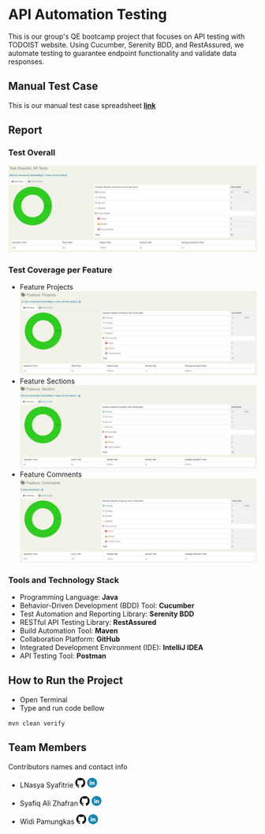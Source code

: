 # API Automation Testing


This is our group's QE bootcamp project that focuses on API testing with TODOIST website. Using Cucumber, Serenity BDD, and RestAssured, we automate testing to guarantee endpoint functionality and validate data responses.

## Manual Test Case

This is our manual test case spreadsheet [**link**](https://docs.google.com/spreadsheets/d/1ZIuXHxfgmynsKwnt4rx8w-B3bRqIqNazWsW_k3wBNsI/edit?usp=sharing)

## Report

### Test Overall

![Result test overall](/docs/ResultAll.jpg)

### Test Coverage per Feature

* Feature Projects
![Result test overall](/docs/ResultProjects.jpg)
* Feature Sections
![Result test overall](/docs/ResultSection.jpg)
* Feature Comments
![Result test overall](/docs/ResultComments.jpg)

### Tools and Technology Stack

* Programming Language: **Java**
* Behavior-Driven Development (BDD) Tool: **Cucumber**
* Test Automation and Reporting Library: **Serenity BDD**
* RESTful API Testing Library: **RestAssured**
* Build Automation Tool: **Maven**
* Collaboration Platform: **GitHub**
* Integrated Development Environment (IDE): **IntelliJ IDEA**
* API Testing Tool: **Postman**

## How to Run the Project

* Open Terminal
* Type and run code bellow
```
mvn clean verify 
```

## Team Members

Contributors names and contact info

* LNasya Syafitrie [<img alt="alt_text" width="20px" src="/docs/github_logo.png" />](https://github.com/LNasyaS)  [<img alt="alt_text" width="20px" src="/docs/linkedin_logo.png"/>](https://www.linkedin.com/in/lnasyaftre/)


* Syafiq Ali Zhafran [<img alt="alt_text" width="20px" src="/docs/github_logo.png" />](https://github.com/SyafiqAliZ)  [<img alt="alt_text" width="20px" src="/docs/linkedin_logo.png"/>](https://www.linkedin.com/in/syafiq-ali-zhafran/)


* Widi Pamungkas [<img alt="alt_text" width="20px" src="/docs/github_logo.png" />](https://github.com/widipamungkas)  [<img alt="alt_text" width="20px" src="/docs/linkedin_logo.png"/>](https://www.linkedin.com/in/widi-pamungkas-5b87501b7/)

